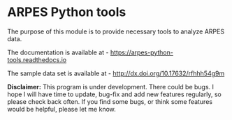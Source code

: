 # ARPES Python tools

The purpose of this module is to provide necessary tools to analyze ARPES data.

The documentation is available at - <https://arpes-python-tools.readthedocs.io>

The sample data set is available at - <http://dx.doi.org/10.17632/rfhhh54g9m>

**Disclaimer:** This program is under development. There could be bugs. I hope I will have time to update, bug-fix and add new features regularly, so please check back often. If you find some bugs, or think some features would be helpful, please let me know.
